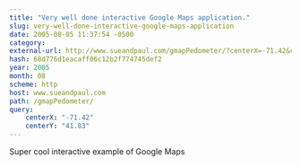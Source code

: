 ```yaml
---
title: "Very well done interactive Google Maps application."
slug: very-well-done-interactive-google-maps-application
date: 2005-08-05 11:37:54 -0500
category: 
external-url: http://www.sueandpaul.com/gmapPedometer/?centerX=-71.42&centerY=41.83
hash: 68d776d1eacaff06c12b2f774745def2
year: 2005
month: 08
scheme: http
host: www.sueandpaul.com
path: /gmapPedometer/
query:
    centerX: "-71.42"
    centerY: "41.83"
---
```


Super cool interactive example of Google Maps
